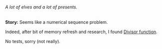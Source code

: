 ###### A lot of elves and a lot of presents.

**Story:** Seems like a numerical sequence problem.

Indeed, after bit of memory refresh and research, I found [Divisor function](https://en.wikipedia.org/wiki/Divisor_function).

No tests, sorry (not really).